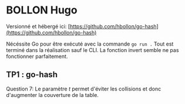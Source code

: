 # BOLLON Hugo

Versionné et hébergé ici: [https://github.com/hbollon/go-hash](https://github.com/hbollon/go-hash)

Nécéssite Go pour être exécuté avec la commande `go run .`
Tout est terminé dans la réalisation sauf le CLI. La fonction invert semble ne pas fonctionner parfaitement.
## TP1 : go-hash

Question 7: Le paramètre _*t*_ permet d'éviter les collisions et donc d'augmenter la couverture de la table.